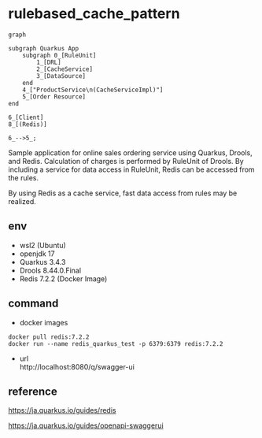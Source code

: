 # rulebased_cache_pattern


```mermaid
graph

subgraph Quarkus App
    subgraph 0_[RuleUnit]
        1_[DRL]
        2_[CacheService]
        3_[DataSource]
    end
    4_["ProductService\n(CacheServiceImpl)"]
    5_[Order Resource]
end

6_[Client]
8_[(Redis)]

6_-->5_;
```

Sample application for online sales ordering service using Quarkus, Drools, and Redis.
Calculation of charges is performed by RuleUnit of Drools.
By including a service for data access in RuleUnit, Redis can be accessed from the rules.

By using Redis as a cache service, fast data access from rules may be realized.

## env 

- wsl2 (Ubuntu)
- openjdk 17
- Quarkus 3.4.3
- Drools 8.44.0.Final
- Redis 7.2.2 (Docker Image)

## command

- docker images
```
docker pull redis:7.2.2
docker run --name redis_quarkus_test -p 6379:6379 redis:7.2.2
```

- url  
http://localhost:8080/q/swagger-ui


## reference

https://ja.quarkus.io/guides/redis

https://ja.quarkus.io/guides/openapi-swaggerui
